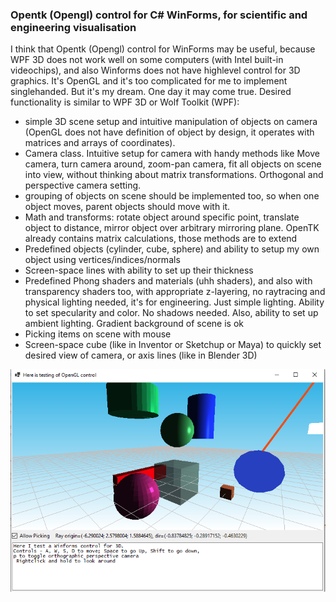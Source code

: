 ### Opentk (Opengl) control for C# WinForms, for scientific and engineering visualisation

I think that Opentk (Opengl) control for WinForms may be useful, because WPF 3D does not work well on some computers (with Intel built-in videochips), and also Winforms does not have highlevel control for 3D graphics. It's OpenGL and it's too complicated for me to implement singlehanded. But it's my dream. One day it may come true. Desired functionality is similar to WPF 3D or Wolf Toolkit (WPF): 

- simple 3D scene setup and intuitive manipulation of objects on camera (OpenGL does not have definition of object by design, it operates with matrices and arrays of coordinates). 
- Camera class. Intuitive setup for camera with handy methods like Move camera, turn camera around, zoom-pan camera, fit all objects on scene into view, without thinking about matrix transformations. Orthogonal and perspective camera setting. 
- grouping of objects on scene should be implemented too, so when one object moves, parent objects should move with it.
- Math and transforms: rotate object around specific point, translate object to distance, mirror object over arbitrary mirroring plane. OpenTK already contains matrix calculations, those methods are to extend
- Predefined objects (cylinder, cube, sphere) and ability to setup my own object using vertices/indices/normals 
- Screen-space lines with ability to set up their thickness 
- Predefined Phong shaders and materials (uhh shaders), and also with transparency shaders too, with appropriate z-layering, no raytracing and physical lighting needed, it's for engineering. Just simple lighting. Ability to set specularity and color. No shadows needed. Also, ability to set up ambient lighting. Gradient background of scene is ok 
- Picking items on scene with mouse 
- Screen-space cube (like in Inventor or Sketchup or Maya) to quickly set desired view of camera, or axis lines (like in Blender 3D)

![screenshot](picture1208.PNG)